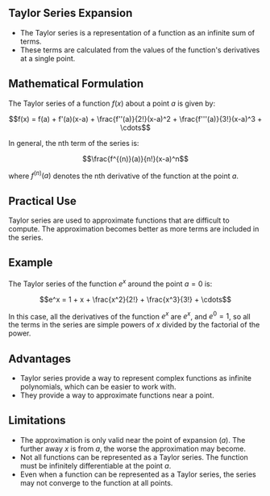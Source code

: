 ## Taylor Series Expansion

- The Taylor series is a representation of a function as an infinite sum of terms.
- These terms are calculated from the values of the function's derivatives at a single point.

## Mathematical Formulation

The Taylor series of a function $f(x)$ about a point $a$ is given by:

$$f(x) = f(a) + f'(a)(x-a) + \frac{f''(a)}{2!}(x-a)^2 + \frac{f'''(a)}{3!}(x-a)^3 + \cdots$$

In general, the nth term of the series is:

$$\frac{f^{(n)}(a)}{n!}(x-a)^n$$

where $f^{(n)}(a)$ denotes the nth derivative of the function at the point $a$.

## Practical Use

Taylor series are used to approximate functions that are difficult to compute. The approximation becomes better as more terms are included in the series.

## Example

The Taylor series of the function $e^x$ around the point $a = 0$ is:

$$e^x = 1 + x + \frac{x^2}{2!} + \frac{x^3}{3!} + \cdots$$

In this case, all the derivatives of the function $e^x$ are $e^x$, and $e^0 = 1$, so all the terms in the series are simple powers of $x$ divided by the factorial of the power.

## Advantages

- Taylor series provide a way to represent complex functions as infinite polynomials, which can be easier to work with.
- They provide a way to approximate functions near a point.

## Limitations

- The approximation is only valid near the point of expansion ($a$). The further away $x$ is from $a$, the worse the approximation may become.
- Not all functions can be represented as a Taylor series. The function must be infinitely differentiable at the point $a$.
- Even when a function can be represented as a Taylor series, the series may not converge to the function at all points.
